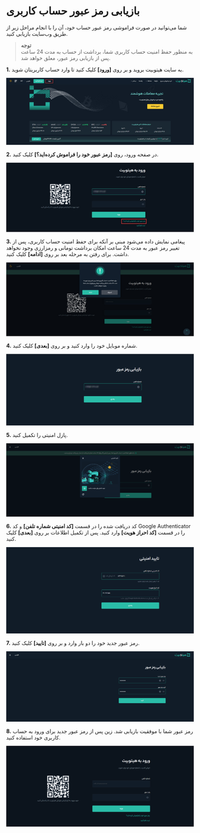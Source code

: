 
# بازیابی رمز عبور حساب کاربری

شما می‌توانید در صورت فراموشی رمز عبور حساب خود، آن را با انجام مراحل زیر از طریق وب‌سایت بازیابی کنید. <br>
> **توجه** <br>
  به منظور حفظ امنیت حساب کاربری شما، برداشت از حساب به مدت 24 ساعت پس از بازیابی رمز عبور، معلق خواهد شد.

**1.**	به سایت هیتوبیت بروید و بر روی **[ورود]** کلیک کنید تا وارد حساب کاربریتان شوید.

![ورود به حساب کاربری](./Images/login.jpg)

**2.**	در صفحه ورود، روی **[رمز عبور خود را فراموش کرده‌اید؟]** کلیک کنید.

![فراموشی رمز عبور](./Images/forgotten-password.png)

**3.** پیغامی نمایش داده می‌شود مبنی بر آنکه برای حفظ امنیت حساب کاربری، پس از تغییر رمز عبور به مدت 24 ساعت امکان برداشت تومانی و رمزارزی وجود نخواهد داشت. برای رفتن به مرحله بعد بر روی **[ادامه]** کلیک کنید.

![پیغام مسدود شدن برداشت](./Images/suspend-deposit-withdraw-message.jpg)

**4.**	شماره موبایل خود را وارد کنید و بر روی **[بعدی]** کلیک کنید.

![بازیابی رمز عبور](./Images/reset-password.png)

**5.**	پازل امنیتی را تکمیل کنید.

![پازل امنیتی ](./Images/security-puzzle-for-reset-password.png)

**6.**  کد دریافت شده را در قسمت **[کد امنیتی شماره تلفن]** و کد Google Authenticator را در قسمت **[کد احراز هویت]** وارد کنید. پس از تکمیل اطلاعات بر روی **[بعدی]** کلیک کنید.

![ورود کد امنیتی](./Images/receive-security-code.png)

**7.**	 رمز عبور جدید خود را دو بار وارد و بر روی **[تایید]** کلیک کنید.

![رمز عبور جدید](./Images/set-new-password.png)

**8.**	رمز عبور شما با موفقیت بازیابی شد. زین پس از رمز عبور جدید برای ورود به حساب کاربری خود استفاده کنید.

![ورود با رمز عبور جدید](./Images/password-restored.png)




